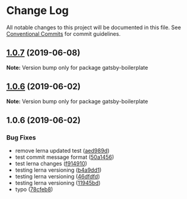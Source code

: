 # Change Log

All notable changes to this project will be documented in this file.
See [Conventional Commits](https://conventionalcommits.org) for commit guidelines.

## [1.0.7](https://github.com/jaccomeijer/wheelroom/compare/gatsby-boilerplate@1.0.6...gatsby-boilerplate@1.0.7) (2019-06-08)

**Note:** Version bump only for package gatsby-boilerplate





## [1.0.6](https://github.com/jaccomeijer/gatsby-boilerplate/compare/gatsby-boilerplate@1.0.5...gatsby-boilerplate@1.0.6) (2019-06-02)

**Note:** Version bump only for package gatsby-boilerplate





## 1.0.6 (2019-06-02)


### Bug Fixes

* remove lerna updated test ([aed989d](https://github.com/jaccomeijer/gatsby-boilerplate/commit/aed989d))
* test commit message format ([50a1456](https://github.com/jaccomeijer/gatsby-boilerplate/commit/50a1456))
* test lerna changes ([f914910](https://github.com/jaccomeijer/gatsby-boilerplate/commit/f914910))
* testing lerna versioning ([b4a9dd1](https://github.com/jaccomeijer/gatsby-boilerplate/commit/b4a9dd1))
* testing lerna versioning ([46dfdfd](https://github.com/jaccomeijer/gatsby-boilerplate/commit/46dfdfd))
* testing lerna versioning ([11945bd](https://github.com/jaccomeijer/gatsby-boilerplate/commit/11945bd))
* typo ([78cfeb8](https://github.com/jaccomeijer/gatsby-boilerplate/commit/78cfeb8))
